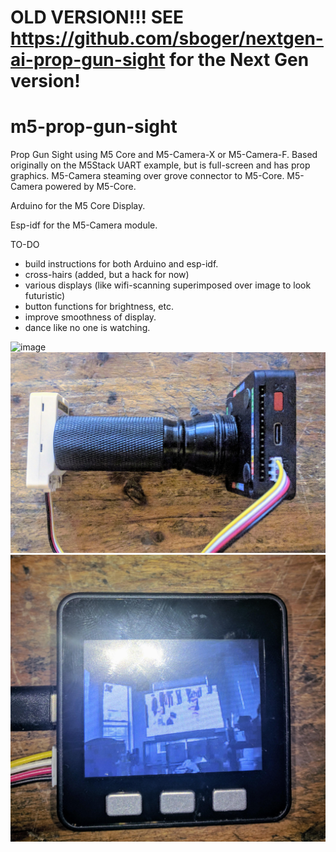 # OLD VERSION!!! SEE https://github.com/sboger/nextgen-ai-prop-gun-sight for the Next Gen version!

# m5-prop-gun-sight
Prop Gun Sight using M5 Core and M5-Camera-X or M5-Camera-F. Based originally on the M5Stack UART example, but is full-screen and has prop graphics. M5-Camera steaming over grove connector to M5-Core. M5-Camera powered by M5-Core.


Arduino for the M5 Core Display.

Esp-idf for the M5-Camera module.

TO-DO
* build instructions for both Arduino and esp-idf.
* cross-hairs (added, but a hack for now)
* various displays (like wifi-scanning superimposed over image to look futuristic)
* button functions for brightness, etc.
* improve smoothness of display.
* dance like no one is watching.

![image](m5-gun-sight.gif)
![image](m5-prop-gun-sight.jpg)
![image](full-m5core-display.jpg)

